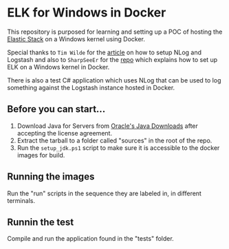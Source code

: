 # ELK for Windows in Docker

This repository is purposed for learning and setting up a POC of hosting the [Elastic Stack](https://www.elastic.co/products) on a Windows kernel using Docker.

Special thanks to `Tim Wilde` for the [article](https://www.honeycomb.io/blog/2018/01/simple-structured-logging-with-nlog/) on how to setup NLog and Logstash and also to `SharpSeeEr` for the [repo](https://github.com/SharpSeeEr/Dockerfiles) which explains how to set up ELK on a Windows kernel in Docker.

There is also a test C# application which uses NLog that can be used to log something against the Logstash instance hosted in Docker.

## Before you can start...

1. Download Java for Servers from [Oracle's Java Downloads](http://www.oracle.com/technetwork/java/javase/downloads/server-jre8-downloads-2133154.html) after accepting the license agreement.
2. Extract the tarball to a folder called "sources" in the root of the repo.
3. Run the `setup_jdk.ps1` script to make sure it is accessible to the docker images for build.

## Running the images

Run the "run" scripts in the sequence they are labeled in, in different terminals.

## Runnin the test

Compile and run the application found in the "tests" folder.